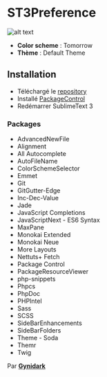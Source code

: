 # ST3Preference

![alt text](http://img15.hostingpics.net/pics/528850Sansfffff.png "Aperçu SublimeText 3")

- **Color scheme** : Tomorrow
- **Thème** : Default Theme

## Installation

- Téléchargé le [repository](https://github.com/Gynidark/ST3Preference/archive/master.zip)
- Installé [PackageControl](https://packagecontrol.io/installation)
- Redémarrer SublimeText 3

### Packages


- AdvancedNewFile
- Alignment
- All Autocomplete
- AutoFileName
- ColorSchemeSelector
- Emmet
- Git
- GitGutter-Edge
- Inc-Dec-Value
- Jade
- JavaScript Completions
- JavaScriptNext - ES6 Syntax
- MaxPane
- Monokai Extended
- Monokai Neue
- More Layouts
- Nettuts+ Fetch
- Package Control
- PackageResourceViewer
- php-snippets
- Phpcs
- PhpDoc
- PHPIntel
- Sass
- SCSS
- SideBarEnhancements
- SideBarFolders
- Theme - Soda
- Themr
- Twig

Par **[Gynidark](http://gynidark.github.io)**
